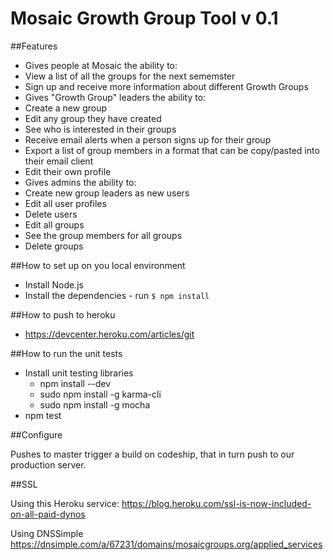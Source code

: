 # Mosaic Growth Group Tool v 0.1

##Features
* Gives people at Mosaic the ability to:
 * View a list of all the groups for the next sememster
 * Sign up and receive more information about different Growth Groups
* Gives "Growth Group" leaders the ability to:
 * Create a new group
 * Edit any group they have created
 * See who is interested in their groups
 * Receive email alerts when a person signs up for their group
 * Export a list of group members in a format that can be copy/pasted into their email client
 * Edit their own profile
* Gives admins the ability to:
 * Create new group leaders as new users
 * Edit all user profiles
 * Delete users
 * Edit all groups
 * See the group members for all groups
 * Delete groups

##How to set up on you local environment
* Install Node.js
 * Install the dependencies - run `$ npm install`

##How to push to heroku
* https://devcenter.heroku.com/articles/git

##How to run the unit tests
* Install unit testing libraries
  * npm install --dev
  * sudo npm install -g karma-cli
  * sudo npm install -g mocha
* npm test

##Configure

Pushes to master trigger a build on codeship, that in turn push to our production server.

##SSL

Using this Heroku service: https://blog.heroku.com/ssl-is-now-included-on-all-paid-dynos

Using DNSSimple https://dnsimple.com/a/67231/domains/mosaicgroups.org/applied_services
